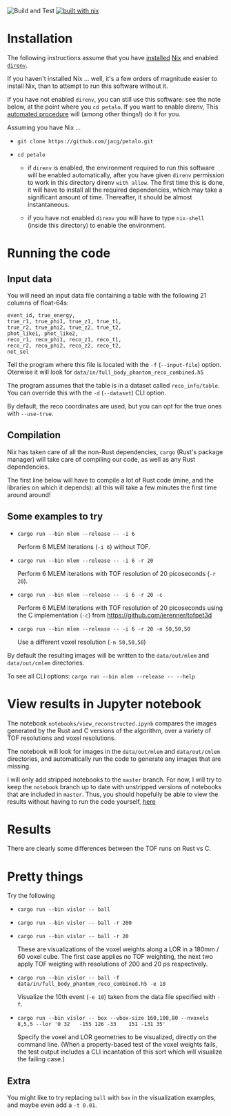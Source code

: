 ![Build and Test](https://github.com/jacg/petalo/workflows/Build%20and%20Test/badge.svg)
[![built with nix](https://builtwithnix.org/badge.svg)](https://builtwithnix.org)


# Installation


The following instructions assume that you have
[installed](doc/nix/install-nix/README.md)
[Nix](https://nixos.org/) and enabled [`direnv`](https://direnv.net/).

If you haven't installed Nix ... well, it's a few orders of magnitude easier to
install Nix, than to attempt to run this software without it.

If you have not enabled `direnv`, you can still use this software: see the note
below, at the point where you `cd petalo`. If you want to enable direnv, This
[automated procedure](doc/nix/home-manager/README.md) will (among other things!)
do it for you.

Assuming you have Nix ...

+ `git clone https://github.com/jacg/petalo.git`

+ `cd petalo`

   - if `direnv` is enabled, the environment required to run this software will
     be enabled automatically, after you have given `direnv` permission to work
     in this directory direnv `with allow`. The first time this is done, it will
     have to install all the required dependencies, which may take a significant
     amount of time. Thereafter, it should be almost instantaneous.

   - if you have not enabled `direnv` you will have to type `nix-shell` (inside
     this directory) to enable the environment.

# Running the code

## Input data

You will need an input data file containing a table with the following 21
columns of float-64s:

```
event_id, true_energy,
true_r1, true_phi1, true_z1, true_t1,
true_r2, true_phi2, true_z2, true_t2,
phot_like1, phot_like2,
reco_r1, reco_phi1, reco_z1, reco_t1,
reco_r2, reco_phi2, reco_z2, reco_t2,
not_sel
```

Tell the program where this file is located with the `-f` (`--input-file`)
option. Oterwise it will look for `data/in/full_body_phantom_reco_combined.h5`

The program assumes that the table is in a dataset called `reco_info/table`. You
can override this with the `-d` (`--dataset`) CLI option.

By default, the reco coordinates are used, but you can opt for the true ones
with `--use-true`.

## Compilation

Nix has taken care of all the non-Rust dependencies, `cargo` (Rust's package
manager) will take care of compiling our code, as well as any Rust dependencies.

The first line below will have to compile a lot of Rust code (mine, and the
libraries on which it depends): all this will take a few minutes the first time
around around!

## Some examples to try

+ `cargo run --bin mlem --release -- -i 6`

  Perform 6 MLEM iterations (`-i 6`) without TOF.

+ `cargo run --bin mlem --release -- -i 6 -r 20`

  Perform 6 MLEM iterations with TOF resolution of 20 picoseconds (`-r 20`).

+ `cargo run --bin mlem --release -- -i 6 -r 20 -c`

  Perform 6 MLEM iterations with TOF resolution of 20 picoseconds using the C
  implementation (`-c`) from https://github.com/jerenner/tofpet3d

+ `cargo run --bin mlem --release -- -i 6 -r 20 -n 50,50,50`

  Use a different voxel resolution (`-n 50,50,50`)

By default the resulting images will be written to the `data/out/mlem` and
`data/out/cmlem` directories.

To see all CLI options: `cargo run --bin mlem --release -- --help`

# View results in Jupyter notebook

The notebook `notebooks/view_reconstructed.ipynb` compares the images generated
by the Rust and C versions of the algorithm, over a variety of TOF resolutions
and voxel resolutions.

The notebook will look for images in the `data/out/mlem` and `data/out/cmlem`
directories, and automatically run the code to generate any images that are
missing.

I will only add stripped notebooks to the `master` branch. For now, I will try
to keep the `notebook` branch up to date with unstripped versions of notebooks
that are included in `master`. Thus, you should hopefully be able to view the
results without having to run the code yourself,
[here](https://github.com/jacg/petalo/blob/notebook/notebooks/view_reconstructed.ipynb)

# Results

There are clearly some differences between the TOF runs on Rust vs C.

# Pretty things

Try the following

+ `cargo run --bin vislor -- ball`
+ `cargo run --bin vislor -- ball -r 200`
+ `cargo run --bin vislor -- ball -r 20`

  These are visualizations of the voxel weights along a LOR in a 180mm / 60
  voxel cube. The first case applies no TOF weighting, the next two apply TOF
  weigting with resolutions of 200 and 20 ps respectively.

+ `cargo run --bin vislor -- ball -f data/in/full_body_phantom_reco_combined.h5 -e 10`

  Visualize the 10th event (`-e 10`) taken from the data file specified with `-f`.

+ `cargo run --bin vislor -- box --vbox-size 160,100,80 --nvoxels 8,5,5 --lor '0 32   -155 126 -33    151 -131 35'`

  Specify the voxel and LOR geometries to be visualized, directly on the command
  line. (When a property-based test of the voxel weights fails, the test output
  includes a CLI incantation of this sort which will visualize the failing
  case.)

## Extra

You might like to try replacing `ball` with `box` in the visualization examples,
and maybe even add a `-t 0.01`.
